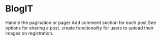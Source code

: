 # BlogIT
Handle the pagination or pager
Add comment section for each post
See options for sharing a post.
create functionality for users to upload their images on registration.